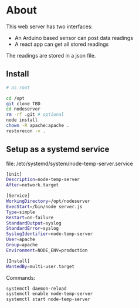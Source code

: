 # About

This web server has two interfaces:

- An Arduino based sensor can post data readings
- A react app can get all stored readings

The readings are stored in a json file.

## Install

```sh
# as root

cd /opt
git clone TBD
cd nodeserver
rm -rf .git # optional
node install
chown -R apache:apache .
restorecon -v .
```

## Setup as a systemd service

file: /etc/systemd/system/node-temp-server.service

```sh
[Unit]
Description=node-temp-server
After=network.target

[Service]
WorkingDirectory=/opt/nodeserver
ExecStart=/bin/node server.js
Type=simple
Restart=on-failure
StandardOutput=syslog
StandardError=syslog
SyslogIdentifier=node-temp-server
User=apache
Group=apache
Environment=NODE_ENV=production

[Install]
WantedBy=multi-user.target
```

Commands:

```sh
systemctl daemon-reload
systemctl enable node-temp-server
systemctl start node-temp-server
```
